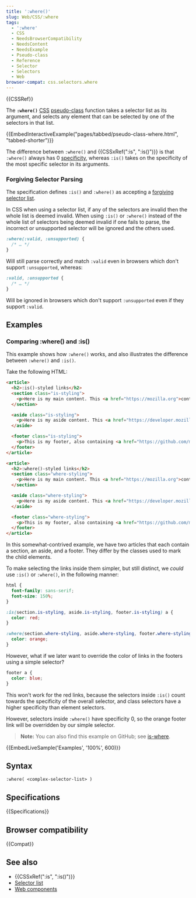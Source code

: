 ```yaml
---
title: ':where()'
slug: Web/CSS/:where
tags:
  - ':where'
  - CSS
  - NeedsBrowserCompatibility
  - NeedsContent
  - NeedsExample
  - Pseudo-class
  - Reference
  - Selector
  - Selectors
  - Web
browser-compat: css.selectors.where
---
```

{{CSSRef}}

The **`:where()`** [CSS](/en-US/docs/Web/CSS) [pseudo-class](/en-US/docs/Web/CSS/Pseudo-classes) function takes a selector list as its argument, and selects any element that can be selected by one of the selectors in that list.

{{EmbedInteractiveExample("pages/tabbed/pseudo-class-where.html", "tabbed-shorter")}}

The difference between `:where()` and {{CSSxRef(":is", ":is()")}} is that `:where()` always has 0 [specificity](/en-US/docs/Web/CSS/Specificity), whereas `:is()` takes on the specificity of the most specific selector in its arguments.

### Forgiving Selector Parsing

The specification defines `:is()` and `:where()` as accepting a [forgiving selector list](https://drafts.csswg.org/selectors-4/#typedef-forgiving-selector-list).

In CSS when using a selector list, if any of the selectors are invalid then the whole list is deemed invalid. When using `:is()` or `:where()` instead of the whole list of selectors being deemed invalid if one fails to parse, the incorrect or unsupported selector will be ignored and the others used.

```css
:where(:valid, :unsupported) {
  /* … */
}
```

Will still parse correctly and match `:valid` even in browsers which don't support `:unsupported`, whereas:

```css
:valid, :unsupported {
  /* … */
}
```

Will be ignored in browsers which don't support `:unsupported` even if they support `:valid`.

## Examples

### Comparing :where() and :is()

This example shows how `:where()` works, and also illustrates the difference between `:where()` and `:is()`.

Take the following HTML:

```html
<article>
  <h2>:is()-styled links</h2>
  <section class="is-styling">
    <p>Here is my main content. This <a href="https://mozilla.org">contains a link</a>.</p>
  </section>

  <aside class="is-styling">
    <p>Here is my aside content. This <a href="https://developer.mozilla.org">also contains a link</a>.</p>
  </aside>

  <footer class="is-styling">
    <p>This is my footer, also containing <a href="https://github.com/mdn">a link</a>.</p>
  </footer>
</article>

<article>
  <h2>:where()-styled links</h2>
  <section class="where-styling">
    <p>Here is my main content. This <a href="https://mozilla.org">contains a link</a>.</p>
  </section>

  <aside class="where-styling">
    <p>Here is my aside content. This <a href="https://developer.mozilla.org">also contains a link</a>.</p>
  </aside>

  <footer class="where-styling">
    <p>This is my footer, also containing <a href="https://github.com/mdn">a link</a>.</p>
  </footer>
</article>
```

In this somewhat-contrived example, we have two articles that each contain a section, an aside, and a footer. They differ by the classes used to mark the child elements.

To make selecting the links inside them simpler, but still distinct, we _could_ use `:is()` or `:where()`, in the following manner:

```css
html {
  font-family: sans-serif;
  font-size: 150%;
}

:is(section.is-styling, aside.is-styling, footer.is-styling) a {
  color: red;
}

:where(section.where-styling, aside.where-styling, footer.where-styling) a {
  color: orange;
}
```

However, what if we later want to override the color of links in the footers using a simple selector?

```css
footer a {
  color: blue;
}
```

This won't work for the red links, because the selectors inside `:is()` count towards the specificity of the overall selector, and class selectors have a higher specificity than element selectors.

However, selectors inside `:where()` have specificity 0, so the orange footer link will be overridden by our simple selector.

> **Note:** You can also find this example on GitHub; see [is-where](https://mdn.github.io/css-examples/is-where/).

{{EmbedLiveSample('Examples', '100%', 600)}}

## Syntax

```
:where( <complex-selector-list> )
```

## Specifications

{{Specifications}}

## Browser compatibility

{{Compat}}

## See also

- {{CSSxRef(":is", ":is()")}}
- [Selector list](/en-US/docs/Web/CSS/Selector_list)
- [Web components](/en-US/docs/Web/Web_Components)
